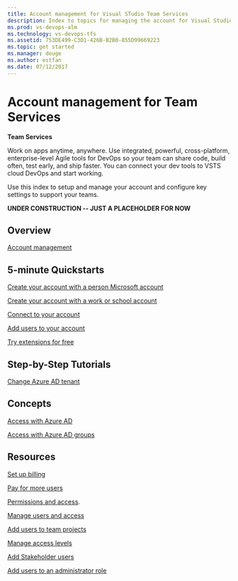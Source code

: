 ```yaml
---
title: Account management for Visual STudio Team Services  
description: Index to topics for managing the account for Visual Studio Team Services (VSTS)
ms.prod: vs-devops-alm
ms.technology: vs-devops-tfs
ms.assetid: 753DE499-C3D1-426B-B2B0-855D99669223
ms.topic: get started
ms.manager: douge
ms.author: estfan
ms.date: 07/12/2017
---
```


# Account management for Team Services 

**Team Services**

Work on apps anytime, anywhere. Use integrated, powerful, cross-platform, enterprise-level Agile tools for DevOps 
so your team can share code, build often, test early, and ship faster.  You can connect your dev tools to VSTS cloud 
DevOps and start working. 

Use this index to setup and manage your account and configure key settings to support your teams. 


  

**UNDER CONSTRUCTION -- JUST A PLACEHOLDER FOR NOW**



## Overview  

[Account management](account-management.md)


## 5-minute Quickstarts  

[Create your account with a person Microsoft account](team-services/sign-up-for-visual-studio-team-services.md)

[Create your account with a work or school account](team-services/sign-up-for-visual-studio-team-services.md)

[Connect to your account](team-services/connect-to-visual-studio-team-services.md)

[Add users to your account](team-services/add-account-users-from-user-hub.md)

[Try extensions for free](../billing/try-additional-features-vs.md)


## Step-by-Step Tutorials

[Change Azure AD tenant](team-services/change-azure-active-directory-team-services-account.md)


## Concepts 

[Access with Azure AD](team-services/manage-organization-access-for-your-account-vs.md)

[Access with Azure AD groups](team-services/manage-azure-active-directory-groups-visual-studio-team-services.md)
 
 
## Resources 

[Set up billing](team-services/set-up-billing-for-your-account-vs.md)

[Pay for more users](team-services/buy-basic-access-add-team-services-users.md)

[Permissions and access](permissions-access.md). 

[Manage users and access](team-services/add-account-users-assign-access-levels-team-services.md)

[Add users to team projects](team-services/add-team-members-vs.md)

[Manage access levels](../work/connect/change-access-levels.md)

[Add Stakeholder users](../work/connect/change-access-levels.md)

[Add users to an administrator role](add-administrator-tfs.md)


